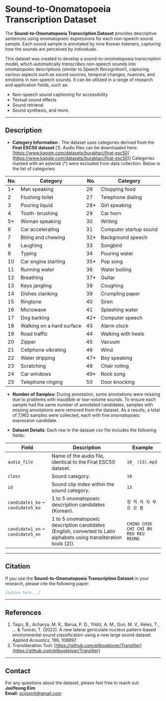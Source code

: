 # **Sound-to-Onomatopoeia Transcription Dataset**

The **Sound-to-Onomatopoeia Transcription Dataset** provides descriptive sentences using onomatopoeic expressions for each non-speech sound sample. Each sound sample is annotated by nine Korean listeners, capturing how the sounds are perceived by individuals. 


This dataset was created to develop a sound-to-onomatopoeia transcription model, which automatically *transcribes* non-speech sounds into onomatopoeic descriptions (similar to Speech Recognition!), capturing various aspects such as sound sources, temporal changes, nuances, and emotions in non-speech sounds. It can be utilized in a range of research and application fields, such as:
- Non-speech sound captioning for accessibility
- Textual sound effects
- Sound retrieval
- Sound synthesis, and more.

---

## **Description**
 
- **Category Information** : The dataset uses categories derived from the **Firat ESC50 dataset** [1].  Audio files can be downloaded here: [https://www.kaggle.com/datasets/buraktaci/firat-esc50](https://www.kaggle.com/datasets/buraktaci/firat-esc50)) Categories marked with an asterisk (*) were excluded from data collection. Below is the list of categories:

| **No.** | **Category**               | **No.** | **Category**               |
|---------|----------------------------|---------|----------------------------|
| 1*      | Man speaking               | 26      | Chopping food             |
| 2       | Flushing toilet           | 27      | Telephone dialing         |
| 3       | Pouring liquid            | 28*     | Girl speaking             |
| 4       | Tooth-brushing            | 29      | Car horn                  |
| 5*      | Woman speaking            | 30      | Writing                   |
| 6       | Car accelerating          | 31      | Computer startup sound    |
| 7       | Biting and chewing        | 32*     | Background speech         |
| 8       | Laughing                  | 33      | Songbird                  |
| 9       | Typing                    | 34      | Pouring water             |
| 10      | Car engine starting       | 35*     | Pop song                  |
| 11      | Running water             | 36      | Water boiling             |
| 12      | Breathing                 | 37*     | Guitar                    |
| 13      | Keys jangling             | 38      | Coughing                  |
| 14      | Dishes clanking           | 39      | Crumpling paper           |
| 15      | Ringtone                  | 40      | Siren                     |
| 16      | Microwave                 | 41      | Splashing water           |
| 17      | Dog barking               | 42*     | Computer speech           |
| 18      | Walking on a hard surface | 43      | Alarm clock               |
| 19      | Road traffic              | 44      | Walking with heels        |
| 20      | Zipper                    | 45      | Vacuum                    |
| 21      | Cellphone vibrating       | 46      | Wind                      |
| 22      | Water dripping            | 47*     | Boy speaking              |
| 23      | Scratching                | 48      | Chair rolling             |
| 24      | Car windows               | 49*     | Rock song                 |
| 25      | Telephone ringing         | 50      | Door knocking             |

- **Number of Samples:** During annotation, some annotations were missing due to problems with inaudible or low-volume sounds. To ensure each sample had the same number of annotated candidates, samples with missing annotations were removed from the dataset. As a results, a total of 7,962 samples were collected, each with five onomatopoeic expression candidate.

- **Dataset Details**: Each row in the dataset csv file includes the following fields:

| **Field**              | **Description**                                                                                      | **Example**               |
|------------------------|------------------------------------------------------------------------------------------------------|---------------------------|
| `audio_file`           | Name of the audio file, identical to the Firat ESC50 dataset.                                        | `10_ (13).mp3`            |
| `class`                | Sound category.                                                                                     | `10`                      |
| `id`                   | Sound clip index within the sound category.                                                         | `13`                      |
| `candidate1_ko` ~ `candidate5_ko` | 1 to 5 onomatopoeic description candidates (Korean).                                               | `칭 칙 치 치 부 르 르 릉`  |
| `candidate1_en` ~ `candidate5_en` | 1 to 5 onomatopoeic description candidates (English, converted to Latin alphabets using transliteration tools [2]). | `CHING CHIK CHI CHI BU REU REU REUNG` |

---

## **Citation**
If you use the **Sound-to-Onomatopoeia Transcription Dataset** in your research, please cite the following paper:

```bibtex
[bibtex here...]
```

---

## **References**
1. Taşcı, B., Acharya, M. R., Barua, P. D., Yildiz, A. M., Gun, M. V., Keles, T., ... & Tuncer, T. (2022). A new lateral geniculate nucleus pattern-based environmental sound classification using a new large sound dataset. *Applied Acoustics*, 196, 108897.  
2. Transliteration Tool: [https://github.com/elibooklover/Transliter](https://github.com/elibooklover/Transliter)

---

## **Contact**
For any questions about the dataset, please feel free to reach out:  
**JooYeong Kim**  
**Email:** [scijspirit@gmail.com](mailto:scijspirit@gmail.com)

